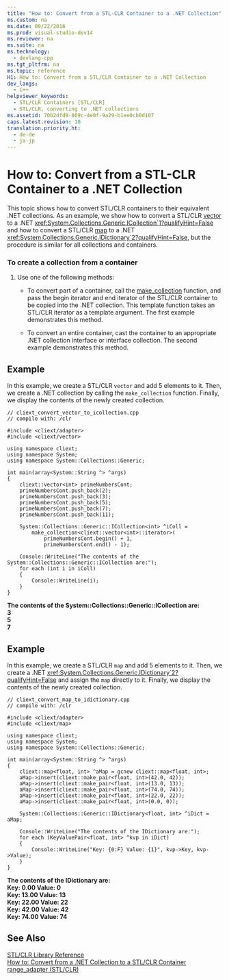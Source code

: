 ```yaml
---
title: "How to: Convert from a STL-CLR Container to a .NET Collection"
ms.custom: na
ms.date: 09/22/2016
ms.prod: visual-studio-dev14
ms.reviewer: na
ms.suite: na
ms.technology: 
  - devlang-cpp
ms.tgt_pltfrm: na
ms.topic: reference
H1: How to: Convert from a STL/CLR Container to a .NET Collection
dev_langs: 
  - C++
helpviewer_keywords: 
  - STL/CLR Containers [STL/CLR]
  - STL/CLR, converting to .NET collections
ms.assetid: 70b2dfd9-869c-4e0f-9a29-b1ee0cb0d107
caps.latest.revision: 10
translation.priority.ht: 
  - de-de
  - ja-jp
---
```

# How to: Convert from a STL-CLR Container to a .NET Collection
This topic shows how to convert STL/CLR containers to their equivalent .NET collections. As an example, we show how to convert a STL/CLR [vector](../vs140/vector--stl-clr-.md) to a .NET <xref:System.Collections.Generic.ICollection`1?qualifyHint=False> and how to convert a STL/CLR [map](../vs140/map--stl-clr-.md) to a .NET <xref:System.Collections.Generic.IDictionary`2?qualifyHint=False>, but the procedure is similar for all collections and containers.  
  
### To create a collection from a container  
  
1.  Use one of the following methods:  
  
    -   To convert part of a container, call the [make_collection](../vs140/make_collection--stl-clr-.md) function, and pass the begin iterator and end iterator of the STL/CLR container to be copied into the .NET collection. This template function takes an STL/CLR iterator as a template argument. The first example demonstrates this method.  
  
    -   To convert an entire container, cast the container to an appropriate .NET collection interface or interface collection. The second example demonstrates this method.  
  
## Example  
 In this example, we create a STL/CLR `vector` and add 5 elements to it. Then, we create a .NET collection by calling the `make_collection` function. Finally, we display the contents of the newly created collection.  
  
```  
// cliext_convert_vector_to_icollection.cpp  
// compile with: /clr  
  
#include <cliext/adapter>  
#include <cliext/vector>  
  
using namespace cliext;  
using namespace System;  
using namespace System::Collections::Generic;  
  
int main(array<System::String ^> ^args)  
{  
    cliext::vector<int> primeNumbersCont;  
    primeNumbersCont.push_back(2);  
    primeNumbersCont.push_back(3);  
    primeNumbersCont.push_back(5);  
    primeNumbersCont.push_back(7);  
    primeNumbersCont.push_back(11);  
  
    System::Collections::Generic::ICollection<int> ^iColl =  
        make_collection<cliext::vector<int>::iterator>(  
            primeNumbersCont.begin() + 1,  
            primeNumbersCont.end() - 1);  
  
    Console::WriteLine("The contents of the System::Collections::Generic::ICollection are:");  
    for each (int i in iColl)  
    {  
        Console::WriteLine(i);  
    }  
}  
```  
  
 **The contents of the System::Collections::Generic::ICollection are:**  
**3**  
**5**  
**7**   
## Example  
 In this example, we create a STL/CLR `map` and add 5 elements to it. Then, we create a .NET <xref:System.Collections.Generic.IDictionary`2?qualifyHint=False> and assign the `map` directly to it. Finally, we display the contents of the newly created collection.  
  
```  
// cliext_convert_map_to_idictionary.cpp  
// compile with: /clr  
  
#include <cliext/adapter>  
#include <cliext/map>  
  
using namespace cliext;  
using namespace System;  
using namespace System::Collections::Generic;  
  
int main(array<System::String ^> ^args)  
{  
    cliext::map<float, int> ^aMap = gcnew cliext::map<float, int>;  
    aMap->insert(cliext::make_pair<float, int>(42.0, 42));  
    aMap->insert(cliext::make_pair<float, int>(13.0, 13));  
    aMap->insert(cliext::make_pair<float, int>(74.0, 74));  
    aMap->insert(cliext::make_pair<float, int>(22.0, 22));  
    aMap->insert(cliext::make_pair<float, int>(0.0, 0));  
  
    System::Collections::Generic::IDictionary<float, int> ^iDict = aMap;  
  
    Console::WriteLine("The contents of the IDictionary are:");  
    for each (KeyValuePair<float, int> ^kvp in iDict)  
    {  
        Console::WriteLine("Key: {0:F} Value: {1}", kvp->Key, kvp->Value);  
    }  
}  
```  
  
 **The contents of the IDictionary are:**  
**Key: 0.00 Value: 0**  
**Key: 13.00 Value: 13**  
**Key: 22.00 Value: 22**  
**Key: 42.00 Value: 42**  
**Key: 74.00 Value: 74**   
## See Also  
 [STL/CLR Library Reference](../vs140/stl-clr-library-reference.md)   
 [How to: Convert from a .NET Collection to a STL/CLR Container](../vs140/how-to--convert-from-a-.net-collection-to-a-stl-clr-container.md)   
 [range_adapter (STL/CLR)](../vs140/range_adapter--stl-clr-.md)
